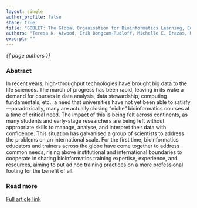 ```yaml
---
layout: single
author_profile: false
share: true
title: "GOBLET: The Global Organisation for Bioinformatics Learning, Education and Training"
authors: "Teresa K. Atwood, Erik Bongcam-Rudloff, Michelle E. Brazas, Manuel Corpas, Pascale Gaudet, Fran Lewitter, Nicola Mulder, Patricia M. Palagi, Maria Victoria Schneider, Celia W. G. van Gelder, GOBLET Consortium"
excerpt: ""
---
```


*{{ page.authors }}*

### Abstract

In recent years, high-throughput technologies have brought big data to the life
sciences. The march of progress has been rapid, leaving in its wake a demand
for courses in data analysis, data stewardship, computing fundamentals, etc.,
a need that universities have not yet been able to satisfy—paradoxically, many
are actually closing “niche” bioinformatics courses at a time of critical need.
The impact of this is being felt across continents, as many students and
early-stage researchers are being left without appropriate skills to manage,
analyse, and interpret their data with confidence. This situation has
galvanised a group of scientists to address the problems on an international
scale. For the first time, bioinformatics educators and trainers across the
globe have come together to address common needs, rising above institutional
and international boundaries to cooperate in sharing bioinformatics training
expertise, experience, and resources, aiming to put ad hoc training practices
on a more professional footing for the benefit of all.

### Read more

[Full article link](http://journals.plos.org/ploscompbiol/article?id=10.1371/journal.pcbi.1004143)
